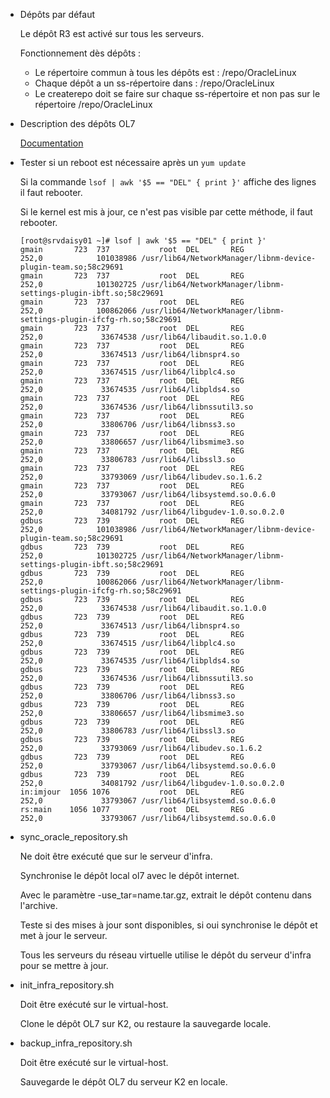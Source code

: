 * Dépôts par défaut

	Le dépôt R3 est activé sur tous les serveurs.

	Fonctionnement dès dépôts :
	* Le répertoire commun à tous les dépôts est : /repo/OracleLinux
	* Chaque dépôt a un ss-répertoire dans : /repo/OracleLinux
	* Le createrepo doit se faire sur chaque ss-répertoire et non pas sur le
	répertoire /repo/OracleLinux

* Description des dépôts OL7

	[Documentation](https://docs.oracle.com/cd/E52668_01/E60259/html/ol7-install.html)

* Tester si un reboot est nécessaire après un `yum update`

	Si la commande `lsof | awk '$5 == "DEL" { print }'` affiche des lignes il faut
	rebooter.

	Si le kernel est mis à jour, ce n'est pas visible par cette méthode, il faut
	rebooter.

	```
	[root@srvdaisy01 ~]# lsof | awk '$5 == "DEL" { print }'
	gmain       723  737           root  DEL       REG              252,0            101038986 /usr/lib64/NetworkManager/libnm-device-plugin-team.so;58c29691
	gmain       723  737           root  DEL       REG              252,0            101302725 /usr/lib64/NetworkManager/libnm-settings-plugin-ibft.so;58c29691
	gmain       723  737           root  DEL       REG              252,0            100862066 /usr/lib64/NetworkManager/libnm-settings-plugin-ifcfg-rh.so;58c29691
	gmain       723  737           root  DEL       REG              252,0             33674538 /usr/lib64/libaudit.so.1.0.0
	gmain       723  737           root  DEL       REG              252,0             33674513 /usr/lib64/libnspr4.so
	gmain       723  737           root  DEL       REG              252,0             33674515 /usr/lib64/libplc4.so
	gmain       723  737           root  DEL       REG              252,0             33674535 /usr/lib64/libplds4.so
	gmain       723  737           root  DEL       REG              252,0             33674536 /usr/lib64/libnssutil3.so
	gmain       723  737           root  DEL       REG              252,0             33806706 /usr/lib64/libnss3.so
	gmain       723  737           root  DEL       REG              252,0             33806657 /usr/lib64/libsmime3.so
	gmain       723  737           root  DEL       REG              252,0             33806783 /usr/lib64/libssl3.so
	gmain       723  737           root  DEL       REG              252,0             33793069 /usr/lib64/libudev.so.1.6.2
	gmain       723  737           root  DEL       REG              252,0             33793067 /usr/lib64/libsystemd.so.0.6.0
	gmain       723  737           root  DEL       REG              252,0             34081792 /usr/lib64/libgudev-1.0.so.0.2.0
	gdbus       723  739           root  DEL       REG              252,0            101038986 /usr/lib64/NetworkManager/libnm-device-plugin-team.so;58c29691
	gdbus       723  739           root  DEL       REG              252,0            101302725 /usr/lib64/NetworkManager/libnm-settings-plugin-ibft.so;58c29691
	gdbus       723  739           root  DEL       REG              252,0            100862066 /usr/lib64/NetworkManager/libnm-settings-plugin-ifcfg-rh.so;58c29691
	gdbus       723  739           root  DEL       REG              252,0             33674538 /usr/lib64/libaudit.so.1.0.0
	gdbus       723  739           root  DEL       REG              252,0             33674513 /usr/lib64/libnspr4.so
	gdbus       723  739           root  DEL       REG              252,0             33674515 /usr/lib64/libplc4.so
	gdbus       723  739           root  DEL       REG              252,0             33674535 /usr/lib64/libplds4.so
	gdbus       723  739           root  DEL       REG              252,0             33674536 /usr/lib64/libnssutil3.so
	gdbus       723  739           root  DEL       REG              252,0             33806706 /usr/lib64/libnss3.so
	gdbus       723  739           root  DEL       REG              252,0             33806657 /usr/lib64/libsmime3.so
	gdbus       723  739           root  DEL       REG              252,0             33806783 /usr/lib64/libssl3.so
	gdbus       723  739           root  DEL       REG              252,0             33793069 /usr/lib64/libudev.so.1.6.2
	gdbus       723  739           root  DEL       REG              252,0             33793067 /usr/lib64/libsystemd.so.0.6.0
	gdbus       723  739           root  DEL       REG              252,0             34081792 /usr/lib64/libgudev-1.0.so.0.2.0
	in:imjour  1056 1076           root  DEL       REG              252,0             33793067 /usr/lib64/libsystemd.so.0.6.0
	rs:main    1056 1077           root  DEL       REG              252,0             33793067 /usr/lib64/libsystemd.so.0.6.0
	```
* sync_oracle_repository.sh

	Ne doit être exécuté que sur le serveur d'infra.

	Synchronise le dépôt local ol7 avec le dépôt internet.

	Avec le paramètre -use_tar=name.tar.gz, extrait le dépôt contenu dans l'archive.

	Teste si des mises à jour sont disponibles, si oui synchronise le dépôt et
	met à jour le serveur.

	Tous les serveurs du réseau virtuelle utilise le dépôt du serveur d'infra
	pour se mettre à jour.

* init_infra_repository.sh

	Doit être exécuté sur le virtual-host.

	Clone le dépôt OL7 sur K2, ou restaure la sauvegarde locale.

* backup_infra_repository.sh

	Doit être exécuté sur le virtual-host.

	Sauvegarde le dépôt OL7 du serveur K2 en locale.
